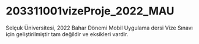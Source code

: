 # 203311001vizeProje_2022_MAU
Selçuk Üniversitesi,
2022 Bahar Dönemi Mobil Uygulama dersi  Vize Sınavı için geliştirilmiştir  tam değildir ve eksikleri vardir.
